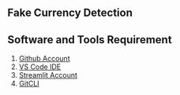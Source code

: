 ## Fake Currency Detection

## Software and Tools Requirement

1. [Github Account](https://github.com)
2. [VS Code IDE](https://code.visualstudio.com)
3. [Streamlit Account](https://streamlit.io)
4. [GitCLI](https://git-scm.com)
